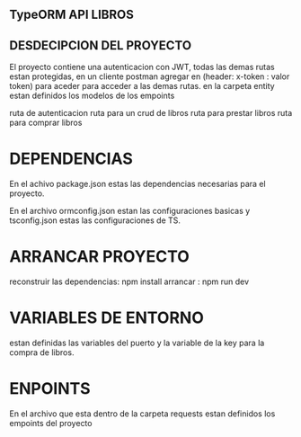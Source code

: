 ## TypeORM API LIBROS

## DESDECIPCION DEL PROYECTO

El proyecto contiene una autenticacion con JWT,
todas las demas rutas estan protegidas, en un cliente postman
agregar en (header: x-token : valor token) para aceder
para acceder a las demas rutas. en la carpeta entity estan definidos los modelos de los empoints

ruta de autenticacion
ruta para un crud de libros
ruta para prestar libros
ruta para comprar libros

# DEPENDENCIAS

En el achivo package.json estas las dependencias necesarias para el proyecto.

En el archivo ormconfig.json estan las configuraciones basicas y tsconfig.json estas las configuraciones de TS.

# ARRANCAR PROYECTO

reconstruir las dependencias: npm install
arrancar : npm run dev

# VARIABLES DE ENTORNO

estan definidas las variables del puerto y la variable de la key para la compra de libros.

# ENPOINTS

En el archivo que esta dentro de la carpeta requests
estan definidos los empoints del proyecto
